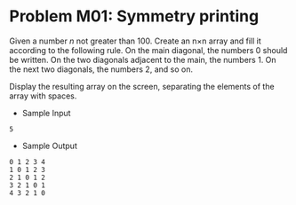 # Problem M01: Symmetry printing
Given a number *n* not greater than 100. Create an n×n array and fill it according to the following rule. On the main diagonal, the numbers 0 should be written. On the two diagonals adjacent to the main, the numbers 1. On the next two diagonals, the numbers 2, and so on. 

Display the resulting array on the screen, separating the elements of the array with spaces.

+ Sample Input

```
5
```
+ Sample Output
```
0 1 2 3 4
1 0 1 2 3
2 1 0 1 2
3 2 1 0 1
4 3 2 1 0
```